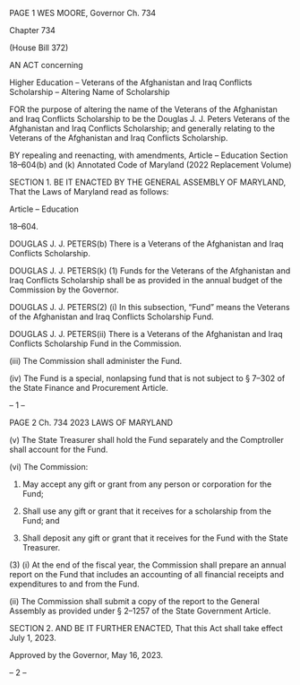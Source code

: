 PAGE 1
WES MOORE, Governor Ch. 734

Chapter 734

(House Bill 372)

AN ACT concerning

Higher Education – Veterans of the Afghanistan and Iraq Conflicts Scholarship
– Altering Name of Scholarship

FOR the purpose of altering the name of the Veterans of the Afghanistan and Iraq Conflicts
Scholarship to be the Douglas J. J. Peters Veterans of the Afghanistan and Iraq
Conflicts Scholarship; and generally relating to the Veterans of the Afghanistan and
Iraq Conflicts Scholarship.

BY repealing and reenacting, with amendments,
Article – Education
Section 18–604(b) and (k)
Annotated Code of Maryland
(2022 Replacement Volume)

SECTION 1. BE IT ENACTED BY THE GENERAL ASSEMBLY OF MARYLAND,
That the Laws of Maryland read as follows:

Article – Education

18–604.

DOUGLAS J. J. PETERS(b) There is a Veterans of the Afghanistan and Iraq
Conflicts Scholarship.

DOUGLAS J. J. PETERS(k) (1) Funds for the Veterans of the Afghanistan
and Iraq Conflicts Scholarship shall be as provided in the annual budget of the Commission
by the Governor.

DOUGLAS J. J. PETERS(2) (i) In this subsection, “Fund” means the
Veterans of the Afghanistan and Iraq Conflicts Scholarship Fund.

DOUGLAS J. J. PETERS(ii) There is a Veterans of the Afghanistan
and Iraq Conflicts Scholarship Fund in the Commission.

(iii) The Commission shall administer the Fund.

(iv) The Fund is a special, nonlapsing fund that is not subject to §
7–302 of the State Finance and Procurement Article.

– 1 –

PAGE 2
Ch. 734 2023 LAWS OF MARYLAND

(v) The State Treasurer shall hold the Fund separately and the
Comptroller shall account for the Fund.

(vi) The Commission:

1. May accept any gift or grant from any person or
corporation for the Fund;

2. Shall use any gift or grant that it receives for a scholarship
from the Fund; and

3. Shall deposit any gift or grant that it receives for the Fund
with the State Treasurer.

(3) (i) At the end of the fiscal year, the Commission shall prepare an
annual report on the Fund that includes an accounting of all financial receipts and
expenditures to and from the Fund.

(ii) The Commission shall submit a copy of the report to the General
Assembly as provided under § 2–1257 of the State Government Article.

SECTION 2. AND BE IT FURTHER ENACTED, That this Act shall take effect July
1, 2023.

Approved by the Governor, May 16, 2023.

– 2 –